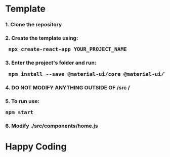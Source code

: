 # Template

<h3> 1. Clone the repository </h3>
<h3> 2. Create the template using: <pre> npx create-react-app YOUR_PROJECT_NAME </pre> </h3>
<h3> 3. Enter the project's folder and run: <pre> npm install --save @material-ui/core @material-ui/lab react-router-dom </pre> </h3>
<h3> 4. DO NOT MODIFY ANYTHING OUTSIDE OF /src /<h3>
<h3> 5. To run use: <pre>npm start</pre> </h3>
<h3> 6. Modify ./src/components/home.js </h3>
<h1> Happy Coding </h1>

